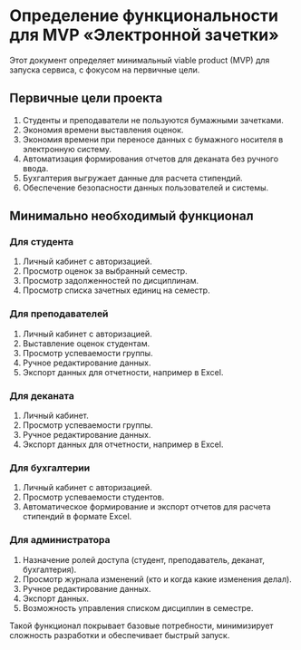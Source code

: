 # Определение функциональности для MVP «Электронной зачетки»

Этот документ определяет минимальный viable product (MVP) для запуска сервиса, с фокусом на первичные цели.

## Первичные цели проекта
1. Студенты и преподаватели не пользуются бумажными зачетками.
2. Экономия времени выставления оценок.
3. Экономия времени при переносе данных с бумажного носителя в электронную систему.
4. Автоматизация формирования отчетов для деканата без ручного ввода.
5. Бухгалтерия выгружает данные для расчета стипендий.
6. Обеспечение безопасности данных пользователей и системы.

## Минимально необходимый функционал

### Для студента
1. Личный кабинет с авторизацией.
2. Просмотр оценок за выбранный семестр.
3. Просмотр задолженностей по дисциплинам.
4. Просмотр списка зачетных единиц на семестр.

### Для преподавателей
1. Личный кабинет с авторизацией.
2. Выставление оценок студентам.
3. Просмотр успеваемости группы.
4. Ручное редактирование данных.
5. Экспорт данных для отчетности, например в Excel.

### Для деканата
1. Личный кабинет.
2. Просмотр успеваемости группы.
3. Ручное редактирование данных.
4. Экспорт данных для отчетности, например в Excel.

### Для бухгалтерии
1. Личный кабинет с авторизацией.
2. Просмотр успеваемости студентов.
3. Автоматическое формирование и экспорт отчетов для расчета стипендий в формате Excel.

### Для администратора
1. Назначение ролей доступа (студент, преподаватель, деканат, бухгалтерия).
2. Просмотр журнала изменений (кто и когда какие изменения делал).
3. Ручное редактирование данных.
4. Экспорт данных.
5. Возможность управления списком дисциплин в семестре.

Такой функционал покрывает базовые потребности, минимизирует сложность разработки и обеспечивает быстрый запуск.